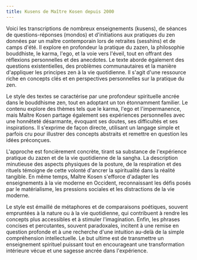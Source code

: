 ```yaml
---
title: Kusens de Maître Kosen depuis 2000
---
```


Voici les transcriptions de nombreux enseignements (kusens), de séances de questions-réponses (mondos) et d'initiations aux pratiques du zen données par un maître contemporain lors de retraites (sesshins) et de camps d'été. Il explore en profondeur la pratique du zazen, la philosophie bouddhiste, le karma, l'ego, et la voie vers l'éveil, tout en offrant des réflexions personnelles et des anecdotes. Le texte aborde également des questions existentielles, des problèmes communautaires et la manière d'appliquer les principes zen à la vie quotidienne. Il s'agit d'une ressource riche en concepts clés et en perspectives personnelles sur la pratique du zen.

Le style des textes se caractérise par une profondeur spirituelle ancrée dans le bouddhisme zen, tout en adoptant un ton étonnamment familier. Le contenu explore des thèmes tels que le karma, l'ego et l'impermanence, mais Maître Kosen partage également ses expériences personnelles avec une honnêteté désarmante, évoquant ses doutes, ses difficultés et ses inspirations. Il s'exprime de façon directe, utilisant un langage simple et parfois cru pour illustrer des concepts abstraits et remettre en question les idées préconçues.

L'approche est foncièrement concrète, tirant sa substance de l'expérience pratique du zazen et de la vie quotidienne de la sangha. La description minutieuse des aspects physiques de la posture, de la respiration et des rituels témoigne de cette volonté d'ancrer la spiritualité dans la réalité tangible. En même temps, Maître Kosen s'efforce d'adapter les enseignements à la vie moderne en Occident, reconnaissant les défis posés par le matérialisme, les pressions sociales et les distractions de la vie moderne.

Le style est émaillé de métaphores et de comparaisons poétiques, souvent empruntées à la nature ou à la vie quotidienne, qui contribuent à rendre les concepts plus accessibles et à stimuler l'imagination. Enfin, les phrases concises et percutantes, souvent paradoxales, incitent à une remise en question profonde et à une recherche d'une intuition au-delà de la simple compréhension intellectuelle. Le but ultime est de transmettre un enseignement spirituel puissant tout en encourageant une transformation intérieure vécue et une sagesse ancrée dans l'expérience.
